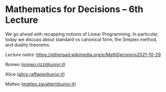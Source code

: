 # Mathematics for Decisions – 6th Lecture

We go ahead with recapping notions of Linear Programming. In particular, today we discuss about standard vs canonical form, the Simplex method, and duality theorems.

_Lecture notes_: https://etherpad.wikimedia.org/p/MathDecisions2021-10-29

Romeo (romeo.rizzi@univr.it)

Alice (alice.raffaele@univr.it)

Matteo (matteo.zavatteri@univr.it)
